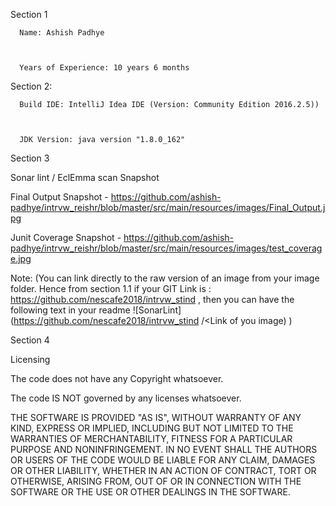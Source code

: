

Section 1



      Name: Ashish Padhye



      Years of Experience: 10 years 6 months



 



Section 2: 



      Build IDE: IntelliJ Idea IDE (Version: Community Edition 2016.2.5))



      JDK Version: java version "1.8.0_162"



 



Section 3 



Sonar lint / EclEmma scan Snapshot 

Final Output Snapshot - https://github.com/ashish-padhye/intrvw_reishr/blob/master/src/main/resources/images/Final_Output.jpg

Junit Coverage Snapshot - https://github.com/ashish-padhye/intrvw_reishr/blob/master/src/main/resources/images/test_coverage.jpg


Note: (You can link directly to the raw version of an
image from your image folder. Hence from section 1.1 if your GIT Link is : https://github.com/nescafe2018/intrvw_stind , then you can have the following
text in your readme ![SonarLint] (https://github.com/nescafe2018/intrvw_stind /<Link of you image) )









 



Section 4 



Licensing 



The code does not
have any Copyright whatsoever. 

The code IS NOT
governed by any licenses whatsoever. 

THE
SOFTWARE IS PROVIDED "AS IS", WITHOUT WARRANTY OF ANY KIND, EXPRESS
OR IMPLIED, INCLUDING BUT NOT LIMITED TO THE WARRANTIES OF MERCHANTABILITY,
FITNESS FOR A PARTICULAR PURPOSE AND NONINFRINGEMENT. IN NO EVENT SHALL THE
AUTHORS OR USERS OF THE CODE WOULD BE LIABLE FOR ANY CLAIM, DAMAGES OR OTHER
LIABILITY, WHETHER IN AN ACTION OF CONTRACT, TORT OR OTHERWISE, ARISING FROM,
OUT OF OR IN CONNECTION WITH THE SOFTWARE OR THE USE OR OTHER DEALINGS IN THE
SOFTWARE.







 



